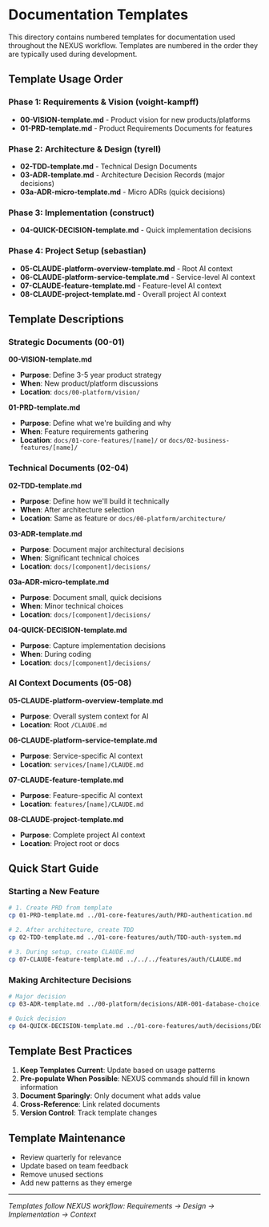 # Documentation Templates

This directory contains numbered templates for documentation used throughout the NEXUS workflow. Templates are numbered in the order they are typically used during development.

## Template Usage Order

### Phase 1: Requirements & Vision (voight-kampff)
- **00-VISION-template.md** - Product vision for new products/platforms
- **01-PRD-template.md** - Product Requirements Documents for features

### Phase 2: Architecture & Design (tyrell)
- **02-TDD-template.md** - Technical Design Documents
- **03-ADR-template.md** - Architecture Decision Records (major decisions)
- **03a-ADR-micro-template.md** - Micro ADRs (quick decisions)

### Phase 3: Implementation (construct)
- **04-QUICK-DECISION-template.md** - Quick implementation decisions

### Phase 4: Project Setup (sebastian)
- **05-CLAUDE-platform-overview-template.md** - Root AI context
- **06-CLAUDE-platform-service-template.md** - Service-level AI context
- **07-CLAUDE-feature-template.md** - Feature-level AI context
- **08-CLAUDE-project-template.md** - Overall project AI context

## Template Descriptions

### Strategic Documents (00-01)
**00-VISION-template.md**
- **Purpose**: Define 3-5 year product strategy
- **When**: New product/platform discussions
- **Location**: `docs/00-platform/vision/`

**01-PRD-template.md**
- **Purpose**: Define what we're building and why
- **When**: Feature requirements gathering
- **Location**: `docs/01-core-features/[name]/` or `docs/02-business-features/[name]/`

### Technical Documents (02-04)
**02-TDD-template.md**
- **Purpose**: Define how we'll build it technically
- **When**: After architecture selection
- **Location**: Same as feature or `docs/00-platform/architecture/`

**03-ADR-template.md**
- **Purpose**: Document major architectural decisions
- **When**: Significant technical choices
- **Location**: `docs/[component]/decisions/`

**03a-ADR-micro-template.md**
- **Purpose**: Document small, quick decisions
- **When**: Minor technical choices
- **Location**: `docs/[component]/decisions/`

**04-QUICK-DECISION-template.md**
- **Purpose**: Capture implementation decisions
- **When**: During coding
- **Location**: `docs/[component]/decisions/`

### AI Context Documents (05-08)
**05-CLAUDE-platform-overview-template.md**
- **Purpose**: Overall system context for AI
- **Location**: Root `/CLAUDE.md`

**06-CLAUDE-platform-service-template.md**
- **Purpose**: Service-specific AI context
- **Location**: `services/[name]/CLAUDE.md`

**07-CLAUDE-feature-template.md**
- **Purpose**: Feature-specific AI context
- **Location**: `features/[name]/CLAUDE.md`

**08-CLAUDE-project-template.md**
- **Purpose**: Complete project AI context
- **Location**: Project root or docs

## Quick Start Guide

### Starting a New Feature
```bash
# 1. Create PRD from template
cp 01-PRD-template.md ../01-core-features/auth/PRD-authentication.md

# 2. After architecture, create TDD
cp 02-TDD-template.md ../01-core-features/auth/TDD-auth-system.md

# 3. During setup, create CLAUDE.md
cp 07-CLAUDE-feature-template.md ../../../features/auth/CLAUDE.md
```

### Making Architecture Decisions
```bash
# Major decision
cp 03-ADR-template.md ../00-platform/decisions/ADR-001-database-choice.md

# Quick decision
cp 04-QUICK-DECISION-template.md ../01-core-features/auth/decisions/DECISION-20240117-jwt-library.md
```

## Template Best Practices

1. **Keep Templates Current**: Update based on usage patterns
2. **Pre-populate When Possible**: NEXUS commands should fill in known information
3. **Document Sparingly**: Only document what adds value
4. **Cross-Reference**: Link related documents
5. **Version Control**: Track template changes

## Template Maintenance

- Review quarterly for relevance
- Update based on team feedback
- Remove unused sections
- Add new patterns as they emerge

---

*Templates follow NEXUS workflow: Requirements → Design → Implementation → Context*